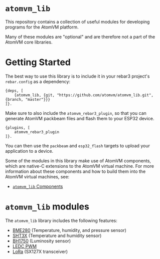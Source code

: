 # `atomvm_lib`

This repository contains a collection of useful modules for developing programs for the AtomVM platform.

Many of these modules are "optional" and are therefore not a part of the AtomVM core libraries.

# Getting Started

The best way to use this library is to include it in your rebar3 project's `rebar.config` as a dependency:

    {deps, [
        {atomvm_lib, {git, "https://github.com/atomvm/atomvm_lib.git", {branch, "master"}}}
    ]}.

Make sure to also include the `atomvm_rebar3_plugin`, so that you can generate AtomVM packbeam files and flash them to your ESP32 device.

    {plugins, [
        atomvm_rebar3_plugin
    ]}.

You can then use the `packbeam` and `esp32_flash` targets to upload your application to a device.

Some of the modules in this library make use of AtomVM components, which are native-C extensions to the AtomVM virtual machine.  For more information about these components and how to build them into the AtomVM virtual machines, see:

* [`atomvm_lib` Components](markdown/components.md)

# `atomvm_lib` modules

The `atomvm_lib` library includes the following features:

* [BME280](markdown/bme280.md) (Temperature, humidity, and pressure sensor)
* [SHT3X](markdown/sht3x.md) (Temperature and humidity sensor)
* [BH1750](markdown/bh1750.md) (Luminosity sensor)
* [LEDC PWM](markdown/ledc_pwm.md)
* [LoRa](markdown/lora.md) (SX127X transceiver)
